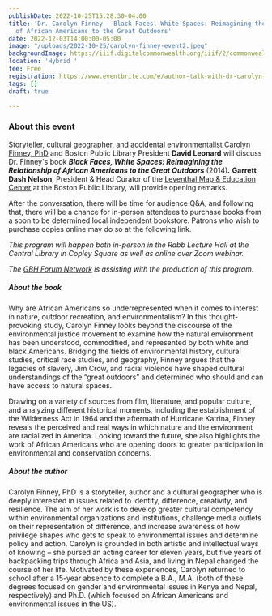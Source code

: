 ```yaml
---
publishDate: 2022-10-25T15:28:30-04:00
title: 'Dr. Carolyn Finney — Black Faces, White Spaces: Reimagining the Relationship
  of African Americans to the Great Outdoors'
date: 2022-12-03T14:00:00-05:00
image: "/uploads/2022-10-25/carolyn-finney-event2.jpeg"
backgroundImage: https://iiif.digitalcommonwealth.org/iiif/2/commonwealth:4m90fd69z/full/full/0/default.jpg
location: 'Hybrid '
fee: Free
registration: https://www.eventbrite.com/e/author-talk-with-dr-carolyn-finney-black-faces-white-spaces-tickets-450623165017
tags: []
draft: true

---
```

### About this event

Storyteller, cultural geographer, and accidental environmentalist [Carolyn Finney, PhD](https://www.authorsoutside.com/carolyn-finney/) and Boston Public Library President **David Leonard** will discuss Dr. Finney's book **_Black Faces, White Spaces: Reimagining the Relationship of African Americans to the Great Outdoors_** (2014)**_._** **Garrett Dash Nelson**, President & Head Curator of the [Leventhal Map & Education Center](https://www.leventhalmap.org/) at the Boston Public Library, will provide opening remarks.

After the conversation, there will be time for audience Q&A, and following that, there will be a chance for in-person attendees to purchase books from a soon to be determined local independent bookstore. Patrons who wish to purchase copies online may do so at the following link.

_This program will happen both in-person in the Rabb Lecture Hall at the Central Library in Copley Square as well as online over Zoom webinar._ 

_The_ [_GBH Forum Network_](https://www.wgbh.org/news/forum-network) _is assisting with the production of this program._

##### **About the book**

Why are African Americans so underrepresented when it comes to interest in nature, outdoor recreation, and environmentalism? In this thought-provoking study, Carolyn Finney looks beyond the discourse of the environmental justice movement to examine how the natural environment has been understood, commodified, and represented by both white and black Americans. Bridging the fields of environmental history, cultural studies, critical race studies, and geography, Finney argues that the legacies of slavery, Jim Crow, and racial violence have shaped cultural understandings of the “great outdoors” and determined who should and can have access to natural spaces.

Drawing on a variety of sources from film, literature, and popular culture, and analyzing different historical moments, including the establishment of the Wilderness Act in 1964 and the aftermath of Hurricane Katrina, Finney reveals the perceived and real ways in which nature and the environment are racialized in America. Looking toward the future, she also highlights the work of African Americans who are opening doors to greater participation in environmental and conservation concerns.

##### **About the author**

Carolyn Finney, PhD is a storyteller, author and a cultural geographer who is deeply interested in issues related to identity, difference, creativity, and resilience. The aim of her work is to develop greater cultural competency within environmental organizations and institutions, challenge media outlets on their representation of difference, and increase awareness of how privilege shapes who gets to speak to environmental issues and determine policy and action. Carolyn is grounded in both artistic and intellectual ways of knowing – she pursed an acting career for eleven years, but five years of backpacking trips through Africa and Asia, and living in Nepal changed the course of her life. Motivated by these experiences, Carolyn returned to school after a 15-year absence to complete a B.A., M.A. (both of these degrees focused on gender and environmental issues in Kenya and Nepal, respectively) and Ph.D. (which focused on African Americans and environmental issues in the US).